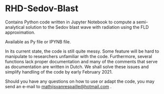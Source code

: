# RHD-Sedov-Blast
Contains Python code written in Jupyter Notebook to compute a semi-analytical solution to the Sedov blast wave with radiation using the FLD approximation.

Available as Py file or IPYNB file. 

In its current state, the code is still quite messy. Some feature will be hard to manipulate to researchers unfamiliar with the code. 
Furthermore, several functions lack proper documentation and many of the comments that serve as documentation are written in Dutch. 
We shall solve these issues and simplify handling of the code by early February 2021. 

Should you have any questions on how to use or adapt the code, you may send an e-mail to mathijsvanrespaille@hotmail.com .
